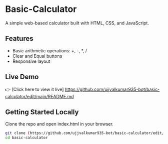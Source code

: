 #  Basic-Calculator

A simple web-based calculator built with HTML, CSS, and JavaScript.

## Features
- Basic arithmetic operations: +, -, *, /
- Clear and Equal buttons
- Responsive layout

## Live Demo
👉 [Click here to view it live] https://github.com/ujjvalkumar935-bot/basic-calculator/edit/main/README.md

## Getting Started Locally
Clone the repo and open index.html in your browser.

```bash
git clone (https://github.com/ujjvalkumar935-bot/basic-calculator/edit/main/README.md)
cd basic-calculator
